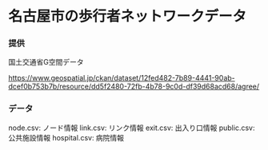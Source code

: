 # 名古屋市の歩行者ネットワークデータ
### 提供
国土交通省G空間データ

https://www.geospatial.jp/ckan/dataset/12fed482-7b89-4441-90ab-dcef0b753b7b/resource/dd5f2480-72fb-4b78-9c0d-df39d68acd68/agree/

### データ
node.csv: ノード情報
link.csv: リンク情報
exit.csv: 出入り口情報
public.csv: 公共施設情報
hospital.csv: 病院情報